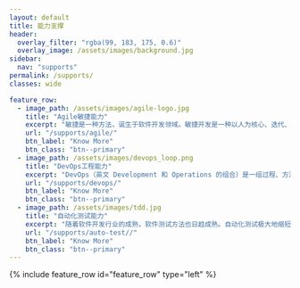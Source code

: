 ```yaml
---
layout: default
title: 能力支撑
header:
  overlay_filter: "rgba(99, 183, 175, 0.6)"
  overlay_image: /assets/images/background.jpg
sidebar:
  nav: "supports"
permalink: /supports/
classes: wide

feature_row:
  - image_path: /assets/images/agile-logo.jpg
    title: "Agile敏捷能力"
    excerpt: "敏捷是一种方法，诞生于软件开发领域。敏捷开发是一种以人为核心、迭代、循序渐进的开发方法。敏捷方法论以用于各个领域"
    url: "/supports/agile/"
    btn_label: "Know More"
    btn_class: "btn--primary"
  - image_path: /assets/images/devops_loop.png
    title: "DevOps工程能力"
    excerpt: "DevOps（英文 Development 和 Operations 的组合）是一组过程、方法与系统的统称，用于促进开发（应用程序/软件工程）、技术运营和质量保障（QA）部门之间的沟通、协作与整合。"
    url: "/supports/devops/"
    btn_label: "Know More"
    btn_class: "btn--primary"
  - image_path: /assets/images/tdd.jpg
    title: "自动化测试能力"
    excerpt: "随着软件开发行业的成熟，软件测试方法也日趋成熟。自动化测试极大地缩短了反馈周期，这与敏捷开发实践、持续集成、DevOps 文化等是一脉相承的。拥有高效的软件测试方法，可以让你的团队快速而自信地前行。"
    url: "/supports/auto-test//"
    btn_label: "Know More"
    btn_class: "btn--primary"
---
```


{% include feature_row id="feature_row" type="left" %}





